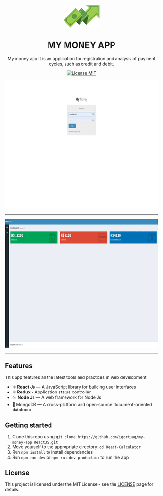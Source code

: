 
<h1 align="center">
<br>
  <img src="./resource/Logo.png" alt="CALCULATOR REACT JS" width="120">
<br>
<br>
MY MONEY APP
</h1>

<p align="center">My money app it is an application for registration and analysis of payment cycles, such as credit and debit. </p>

<p align="center">
  <a href="https://opensource.org/licenses/MIT">
    <img src="https://img.shields.io/badge/License-MIT-blue.svg" alt="License MIT">
  </a>
</p>

[//]: # 
<div>
  <p align="center">
  <img src="./resource/Auth.gif" alt="demo" height="425">
   </p>
</div>

<hr />

[//]: # 
<div>
  <p align="center">
  <img src="./resource/Crud.gif" alt="demo" height="425">
   </p>
</div>

<hr />

## Features
[//]: # (Add the features of your project here:)
This app features all the latest tools and practices in web development!

- ⚛️ **React Js** — A JavaScript library for building user interfaces
- ⚛️ **Redux** - Application status controller
- 💹 **Node Js** — A web framework for Node Js
- 📄 MongoDB — A cross-platform and open-source document-oriented database

## Getting started

1. Clone this repo using `git clone https://github.com/igortuag/my-money-app-ReactJS.git`
2. Move yourself to the appropriate directory: `cd React-Calculator`<br />
3. Run `npm install` to install dependencies<br />
4. Run `npm run dev` or `npm run dev production` to run the app


## License

This project is licensed under the MIT License - see the [LICENSE](https://opensource.org/licenses/MIT) page for details.

